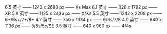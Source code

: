 6.5 英寸 —— 1242 x 2688 px —— Xs Max
6.1 英寸 ——  828  x 1792  px —— XR
5.8 英寸 —— 1125 x  2436 px —— X/Xs
5.5 英寸 —— 1242 x 2208 px  —— 6+/6s+/7+/8+
4.7 英寸 —— 750  x  1334 px  —— 6/6s/7/8
4.0 英寸  —— 640  x  1136 px  —— 5/5s/5c/SE
3.5 英寸 —— 640  x  960  px  —— 4/4s
